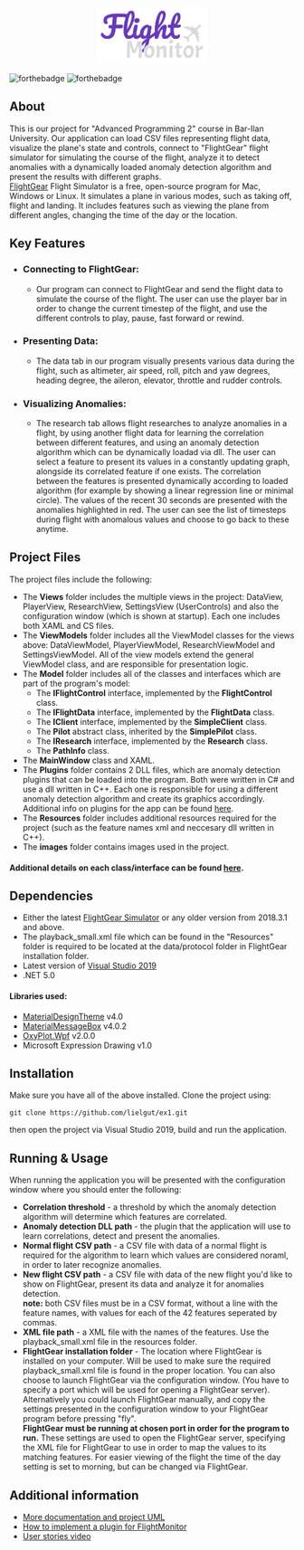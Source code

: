 <p align="center">
<img src="images/FlightMonitor.png" alt="Logo" height="100">
</p>

![forthebadge](https://img.shields.io/badge/Made%20with-C%23-brightgreen)
![forthebadge](https://img.shields.io/badge/Made%20with-C%2B%2B-blue)

## About

This is our project for "Advanced Programming 2" course in Bar-Ilan University. Our application can load CSV files representing flight data, visualize the plane's state and controls, connect to "FlightGear" flight simulator for simulating the course of the flight, analyze it to detect anomalies with a dynamically loaded anomaly detection algorithm and present the results with different graphs.<br>
[FlightGear](https://www.flightgear.org/) Flight Simulator is a free, open-source program for Mac, Windows or Linux. It simulates a plane in various modes, such as taking off, flight and landing. It includes features such as viewing the plane from different angles, changing the time of the day or the location.

## Key Features
- ### Connecting to FlightGear:
  - Our program can connect to FlightGear and send the flight data to simulate the course of the flight. The user can use the player bar in order to change the current timestep of the flight, and use the different controls to play, pause, fast forward or rewind.
- ### Presenting Data:
  - The data tab in our program visually presents various data during the flight, such as altimeter, air speed, roll, pitch and yaw degrees, heading degree, the aileron, elevator, throttle and rudder controls.
- ### Visualizing Anomalies:
  - The research tab allows flight researches to analyze anomalies in a flight, by using another flight data for learning the correlation between different features, and using an anomaly detection algorithm which can be dynamically loadad via dll. The user can select a feature to present its values in a constantly updating graph, alongside its correlated feature if one exists. The correlation between the features is presented dynamically according to loaded algorithm (for example by showing a linear regression line or minimal circle). The values of the recent 30 seconds are presented with the anomalies highlighted in red. The user can see the list of timesteps during flight with anomalous values and choose to go back to these anytime.

## Project Files
The project files include the following:
- The <b>Views</b> folder includes the multiple views in the project: DataView, PlayerView, ResearchView, SettingsView (UserControls) and also the configuration window (which is shown at startup). Each one includes both XAML and CS files.
- The <b>ViewModels</b> folder includes all the ViewModel classes for the views above: DataViewModel, PlayerViewModel, ResearchViewModel and SettingsViewModel. All of the view models extend the general ViewModel class, and are responsible for presentation logic.
- The <b>Model</b> folder includes all of the classes and interfaces which are part of the program's model:
  - The <b>IFlightControl</b> interface, implemented by the <b>FlightControl</b> class.
  - The <b>IFlightData</b> interface, implemented by the <b>FlightData</b> class.
  - The <b>IClient</b> interface, implemented by the <b>SimpleClient</b> class.
  - The <b>Pilot</b> abstract class, inherited by the <b>SimplePilot</b> class.
  - The <b>IResearch</b> interface, implemented by the <b>Research</b> class.
  - The <b>PathInfo</b> class.
- The <b>MainWindow</b> class and XAML.
- The <b>Plugins</b> folder contains 2 DLL files, which are anomaly detection plugins that can be loaded into the program. Both were written in C# and use a dll written in C++. Each one is responsible for using a different anomaly detection algorithm and create its graphics accordingly. Additional info on plugins for the app can be found [here](docs/plugin.md).
- The <b>Resources</b> folder includes additional resources required for the project (such as the feature names xml and neccesary dll written in C++).
- The <b>images</b> folder contains images used in the project.
#### Additional details on each class/interface can be found [here](docs/classesInfo.md).

## Dependencies
- Either the latest [FlightGear Simulator](https://www.flightgear.org/download/) or any older version from 2018.3.1 and above.
- The playback_small.xml file which can be found in the "Resources" folder is required to be located at the data/protocol folder in FlightGear installation folder.
- Latest version of [Visual Studio 2019](https://visualstudio.microsoft.com/vs/)
- .NET 5.0

#### Libraries used:
- [MaterialDesignTheme](https://github.com/MaterialDesignInXAML/MaterialDesignInXamlToolkit) v4.0
- [MaterialMessageBox](https://github.com/denpalrius/Material-Message-Box) v4.0.2
- [OxyPlot.Wpf](https://oxyplot.github.io/) v2.0.0
- Microsoft Expression Drawing v1.0

## Installation

Make sure you have all of the above installed.
Clone the project using:
```
git clone https://github.com/lielgut/ex1.git
```
then open the project via Visual Studio 2019, build and run the application.<br>

## Running & Usage
When running the application you will be presented with the configuration window where you should enter the following:
- <b>Correlation threshold</b> - a threshold by which the anomaly detection algorithm will determine which features are correlated.
- <b>Anomaly detection DLL path</b> - the plugin that the application will use to learn correlations, detect and present the anomalies.
- <b>Normal flight CSV path</b> - a CSV file with data of a normal flight is required for the algorithm to learn which values are considered noraml, in order to later recognize anomalies.
- <b>New flight CSV path</b> - a CSV file with data of the new flight you'd like to show on FlightGear, present its data and analyze it for anomalies detection.</br>
<b>note:</b> both CSV files must be in a CSV format, without a line with the feature names, with values for each of the 42 features seperated by commas.
- <b>XML file path</b> - a XML file with the names of the features. Use the playback_small.xml file in the resources folder.
- <b>FlightGear installation folder</b> - The location where FlightGear is installed on your computer. Will be used to make sure the required playback_small.xml file is found in the proper location. You can also choose to launch FlightGear via the configuration window. (You have to specify a port which will be used for opening a FlightGear server). Alternatively you could launch FlightGear manually, and copy the settings presented in the configuration window to your FlightGear program before pressing "fly".<br>
<b>FlightGear must be running at chosen port in order for the program to run.</b> These settings are used to open the FlightGear server, specifying the XML file for FlightGear to use 
in order to map the values to its matching features. For easier viewing of the flight the time of the day setting is set to morning, but can be changed via FlightGear.

## Additional information
- [More documentation and project UML](docs/classesInfo.md)
- [How to implement a plugin for FlightMonitor](docs/plugin.md)
- [User stories video](https://youtu.be/48KjeM-m5YU)
